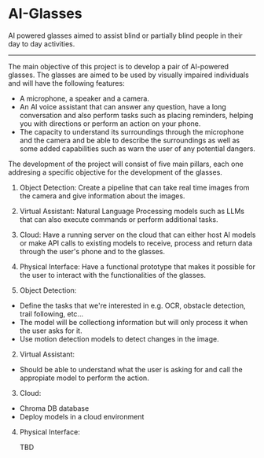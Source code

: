 # AI-Glasses
AI powered glasses aimed to assist blind or partially blind people in their day to day activities.

---

The main objective of this project is to develop a pair of AI-powered glasses. The glasses are aimed to be used by visually impaired individuals and will have the following features:

* A microphone, a speaker and a camera.
* An AI voice assistant that can answer any question, have a long conversation and also perform tasks such as placing reminders, helping you with directions or perform an action on your phone.
* The capacity to understand its surroundings through the microphone and the camera and be able to describe the surroundings as well as some added capabilities such as warn the user of any potential dangers.


The development of the project will consist of five main pillars, each one addresing a specific objective for the development of the glasses.

1. Object Detection: Create a pipeline that can take real time images from the camera and give information about the images.
2. Virtual Assistant: Natural Language Processing models such as LLMs that can also execute commands or perform additional tasks.
3. Cloud: Have a running server on the cloud that can either host AI models or make API calls to existing models to receive, process and return data through the user's phone and to the glasses.
4. Physical Interface: Have a functional prototype that makes it possible for the user to interact with the functionalities of the glasses.

1. Object Detection:
*  Define the tasks that we're interested in e.g. OCR, obstacle detection, trail following, etc...
*  The model will be collectiong information but will only process it when the user asks for it.
*  Use motion detection models to detect changes in the image.

2. Virtual Assistant:
* Should be able to understand what the user is asking for and call the appropiate model to perform the action.

3. Cloud:
* Chroma DB database
* Deploy models in a cloud environment


4. Physical Interface:

   TBD

